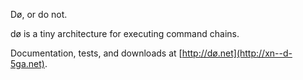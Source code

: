 Dø, or do not.

dø is a tiny architecture for executing command chains.

Documentation, tests, and downloads at [http://dø.net](http://xn--d-5ga.net).
